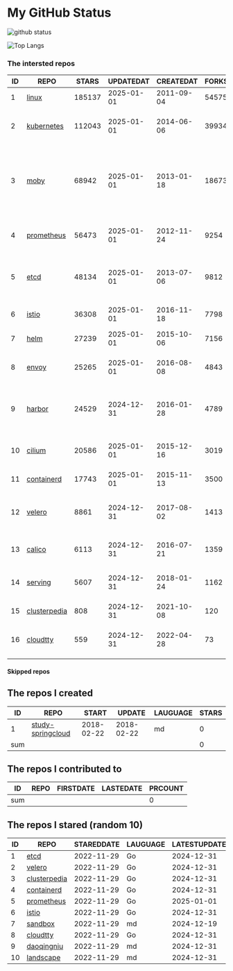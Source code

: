 # My GitHub Status

<img src="https://github-readme-stats-1.yihong0618.vercel.app/api?username=daoqingniu&show_icons=true&&&hide_title=true&count_private=true" alt="github status" />

![Top Langs](https://github-readme-stats-1.yihong0618.vercel.app/api/top-langs/?username=daoqingniu&layout=compact)

<!--START_SECTION:github_repos-->
### The intersted repos
| ID |                              REPO                               | STARS  | UPDATEDAT  | CREATEDAT  | FORKSCOUNT |                                                DESCRIPTIONS                                                |
|----|-----------------------------------------------------------------|--------|------------|------------|------------|------------------------------------------------------------------------------------------------------------|
|  1 | [linux](https://github.com/torvalds/linux)                      | 185137 | 2025-01-01 | 2011-09-04 |      54575 | Linux kernel source tree                                                                                   |
|  2 | [kubernetes](https://github.com/kubernetes/kubernetes)          | 112043 | 2025-01-01 | 2014-06-06 |      39934 | Production-Grade Container Scheduling and Management                                                       |
|  3 | [moby](https://github.com/moby/moby)                            |  68942 | 2025-01-01 | 2013-01-18 |      18673 | The Moby Project - a collaborative project for the container ecosystem to assemble container-based systems |
|  4 | [prometheus](https://github.com/prometheus/prometheus)          |  56473 | 2025-01-01 | 2012-11-24 |       9254 | The Prometheus monitoring system and time series database.                                                 |
|  5 | [etcd](https://github.com/etcd-io/etcd)                         |  48134 | 2025-01-01 | 2013-07-06 |       9812 | Distributed reliable key-value store for the most critical data of a distributed system                    |
|  6 | [istio](https://github.com/istio/istio)                         |  36308 | 2025-01-01 | 2016-11-18 |       7798 | Connect, secure, control, and observe services.                                                            |
|  7 | [helm](https://github.com/helm/helm)                            |  27239 | 2025-01-01 | 2015-10-06 |       7156 | The Kubernetes Package Manager                                                                             |
|  8 | [envoy](https://github.com/envoyproxy/envoy)                    |  25265 | 2025-01-01 | 2016-08-08 |       4843 | Cloud-native high-performance edge/middle/service proxy                                                    |
|  9 | [harbor](https://github.com/goharbor/harbor)                    |  24529 | 2024-12-31 | 2016-01-28 |       4789 | An open source trusted cloud native registry project that stores, signs, and scans content.                |
| 10 | [cilium](https://github.com/cilium/cilium)                      |  20586 | 2025-01-01 | 2015-12-16 |       3019 | eBPF-based Networking, Security, and Observability                                                         |
| 11 | [containerd](https://github.com/containerd/containerd)          |  17743 | 2025-01-01 | 2015-11-13 |       3500 | An open and reliable container runtime                                                                     |
| 12 | [velero](https://github.com/vmware-tanzu/velero)                |   8861 | 2024-12-31 | 2017-08-02 |       1413 | Backup and migrate Kubernetes applications and their persistent volumes                                    |
| 13 | [calico](https://github.com/projectcalico/calico)               |   6113 | 2024-12-31 | 2016-07-21 |       1359 | Cloud native networking and network security                                                               |
| 14 | [serving](https://github.com/knative/serving)                   |   5607 | 2024-12-31 | 2018-01-24 |       1162 | Kubernetes-based, scale-to-zero, request-driven compute                                                    |
| 15 | [clusterpedia](https://github.com/clusterpedia-io/clusterpedia) |    808 | 2024-12-31 | 2021-10-08 |        120 | The Encyclopedia of Kubernetes clusters                                                                    |
| 16 | [cloudtty](https://github.com/cloudtty/cloudtty)                |    559 | 2024-12-31 | 2022-04-28 |         73 | A Friendly Kubernetes CloudShell (Web Terminal) !                                                          |



#### Skipped repos
<!--END_SECTION:github_repos-->

<!--START_SECTION:my_github-->
## The repos I created
| ID  |                                 REPO                                 |   START    |   UPDATE   | LAUGUAGE | STARS |
|-----|----------------------------------------------------------------------|------------|------------|----------|-------|
|   1 | [study-springcloud](https://github.com/daoqingniu/study-springcloud) | 2018-02-22 | 2018-02-22 | md       |     0 |
| sum |                                                                      |            |            |          |     0 |

## The repos I contributed to
| ID  | REPO | FIRSTDATE | LASTEDATE | PRCOUNT |
|-----|------|-----------|-----------|---------|
| sum |      |           |           |       0 |

## The repos I stared (random 10)
| ID |                              REPO                               | STAREDDATE | LAUGUAGE | LATESTUPDATE |
|----|-----------------------------------------------------------------|------------|----------|--------------|
|  1 | [etcd](https://github.com/etcd-io/etcd)                         | 2022-11-29 | Go       | 2024-12-31   |
|  2 | [velero](https://github.com/vmware-tanzu/velero)                | 2022-11-29 | Go       | 2024-12-31   |
|  3 | [clusterpedia](https://github.com/clusterpedia-io/clusterpedia) | 2022-11-29 | Go       | 2024-12-31   |
|  4 | [containerd](https://github.com/containerd/containerd)          | 2022-11-29 | Go       | 2024-12-31   |
|  5 | [prometheus](https://github.com/prometheus/prometheus)          | 2022-11-29 | Go       | 2025-01-01   |
|  6 | [istio](https://github.com/istio/istio)                         | 2022-11-29 | Go       | 2024-12-31   |
|  7 | [sandbox](https://github.com/cncf/sandbox)                      | 2022-11-29 | md       | 2024-12-19   |
|  8 | [cloudtty](https://github.com/cloudtty/cloudtty)                | 2022-11-29 | Go       | 2024-12-31   |
|  9 | [daoqingniu](https://github.com/daoqingniu/daoqingniu)          | 2022-11-29 | md       | 2024-12-31   |
| 10 | [landscape](https://github.com/cncf/landscape)                  | 2022-11-29 | md       | 2024-12-31   |

<!--END_SECTION:my_github-->

